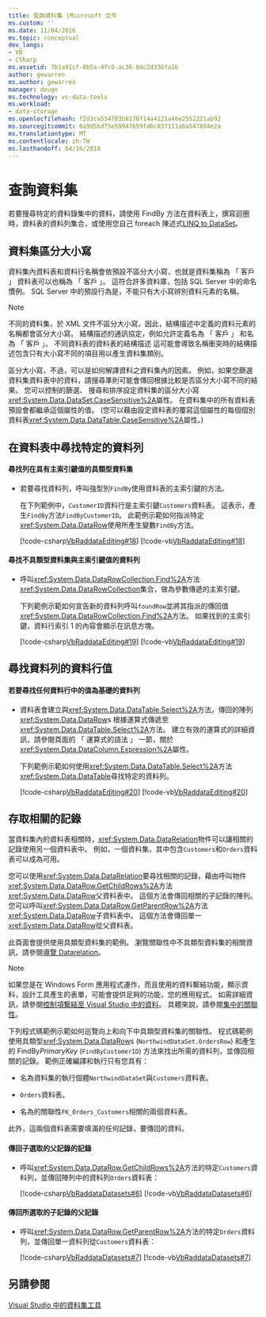 ```yaml
---
title: 查詢資料集 |Microsoft 文件
ms.custom: ''
ms.date: 11/04/2016
ms.topic: conceptual
dev_langs:
- VB
- CSharp
ms.assetid: 7b1a91cf-8b5a-4fc0-ac36-0dc2d336fa1b
author: gewarren
ms.author: gewarren
manager: douge
ms.technology: vs-data-tools
ms.workload:
- data-storage
ms.openlocfilehash: f2d3ca534783b8178f14a4121a46e2552221ab92
ms.sourcegitcommit: 6a9d5bd75e50947659fd6c837111a6a547884e2a
ms.translationtype: MT
ms.contentlocale: zh-TW
ms.lasthandoff: 04/16/2018
---
```

# <a name="query-datasets"></a>查詢資料集
若要搜尋特定的資料錄集中的資料，請使用 FindBy 方法在資料表上，撰寫迴圈時，資料表的資料列集合，或使用您自己 foreach 陳述式[LINQ to DataSet](/dotnet/framework/data/adonet/linq-to-dataset)。  
  
## <a name="dataset-case-sensitivity"></a>資料集區分大小寫  
資料集內資料表和資料行名稱會依預設不區分大小寫，也就是資料集稱為 「 客戶 」 資料表可以也稱為 「 客戶 」。 這符合許多資料庫，包括 SQL Server 中的命名慣例。 SQL Server 中的預設行為是，不能只有大小寫辨別資料元素的名稱。  
  
> [!NOTE]
>  不同的資料集，於 XML 文件不區分大小寫，因此，結構描述中定義的資料元素的名稱都會區分大小寫。 結構描述的通訊協定，例如允許定義名為 「 客戶 」 和名為 「 客戶 」。 不同資料表的資料表的結構描述 這可能會導致名稱衝突時的結構描述包含只有大小寫不同的項目用以產生資料集類別。  
  
區分大小寫，不過，可以是如何解譯資料之資料集內的因素。 例如，如果您篩選資料集資料表中的資料，請搜尋準則可能會傳回根據比較是否區分大小寫不同的結果。 您可以控制的篩選、 搜尋和排序設定資料集的區分大小寫<xref:System.Data.DataSet.CaseSensitive%2A>屬性。 在資料集中的所有資料表預設會都繼承這個屬性的值。 (您可以藉由設定資料表的覆寫這個屬性的每個個別資料表<xref:System.Data.DataTable.CaseSensitive%2A>屬性。)  
  
## <a name="locate-a-specific-row-in-a-data-table"></a>在資料表中尋找特定的資料列  
  
#### <a name="to-find-a-row-in-a-typed-dataset-with-a-primary-key-value"></a>尋找列在具有主索引鍵值的具類型資料集  
  
-   若要尋找資料列，呼叫強型別`FindBy`使用資料表的主索引鍵的方法。  
  
     在下列範例中，`CustomerID`資料行是主索引鍵`Customers`資料表。 這表示，產生`FindBy`方法`FindByCustomerID`。 此範例示範如何指派特定<xref:System.Data.DataRow>使用所產生變數`FindBy`方法。  
  
     [!code-csharp[VbRaddataEditing#18](../data-tools/codesnippet/CSharp/query-datasets_1.cs)]
     [!code-vb[VbRaddataEditing#18](../data-tools/codesnippet/VisualBasic/query-datasets_1.vb)]  
  
#### <a name="to-find-a-row-in-an-untyped-dataset-with-a-primary-key-value"></a>尋找不具類型資料集與主索引鍵值的資料列  
  
-   呼叫<xref:System.Data.DataRowCollection.Find%2A>方法<xref:System.Data.DataRowCollection>集合，做為參數傳遞的主索引鍵。  
  
     下列範例示範如何宣告新的資料列呼叫`foundRow`並將其指派的傳回值<xref:System.Data.DataRowCollection.Find%2A>方法。 如果找到的主索引鍵，資料行索引 1 的內容會顯示在訊息方塊。  
  
     [!code-csharp[VbRaddataEditing#19](../data-tools/codesnippet/CSharp/query-datasets_2.cs)]
     [!code-vb[VbRaddataEditing#19](../data-tools/codesnippet/VisualBasic/query-datasets_2.vb)]  
  
## <a name="find-rows-by-column-values"></a>尋找資料列的資料行值  
  
#### <a name="to-find-rows-based-on-the-values-in-any-column"></a>若要尋找任何資料行中的值為基礎的資料列  
  
-   資料表會建立與<xref:System.Data.DataTable.Select%2A>方法，傳回的陣列<xref:System.Data.DataRow>s 根據運算式傳遞至<xref:System.Data.DataTable.Select%2A>方法。 建立有效的運算式的詳細資訊，請參閱頁面的 「 運算式的語法 」 一節，關於<xref:System.Data.DataColumn.Expression%2A>屬性。  
  
     下列範例示範如何使用<xref:System.Data.DataTable.Select%2A>方法<xref:System.Data.DataTable>尋找特定的資料列。  
  
     [!code-csharp[VbRaddataEditing#20](../data-tools/codesnippet/CSharp/query-datasets_3.cs)]
     [!code-vb[VbRaddataEditing#20](../data-tools/codesnippet/VisualBasic/query-datasets_3.vb)]  
  
## <a name="access-related-records"></a>存取相關的記錄  
當資料集內的資料表相關時，<xref:System.Data.DataRelation>物件可以讓相關的記錄使用另一個資料表中。 例如，一個資料集，其中包含`Customers`和`Orders`資料表可以成為可用。  
  
您可以使用<xref:System.Data.DataRelation>要尋找相關的記錄，藉由呼叫物件<xref:System.Data.DataRow.GetChildRows%2A>方法<xref:System.Data.DataRow>父資料表中。 這個方法會傳回相關的子記錄的陣列。 您可以呼叫<xref:System.Data.DataRow.GetParentRow%2A>方法<xref:System.Data.DataRow>子資料表中。 這個方法會傳回單一<xref:System.Data.DataRow>從父資料表。  
  
此頁面會提供使用具類型資料集的範例。 瀏覽關聯性中不具類型資料集的相關資訊，請參閱[導覽 Datarelation](/dotnet/framework/data/adonet/dataset-datatable-dataview/navigating-datarelations)。  
  
> [!NOTE]
>  如果您是在 Windows Form 應用程式運作，而且使用的資料繫結功能，顯示資料，設計工具產生的表單，可能會提供足夠的功能，您的應用程式。 如需詳細資訊，請參閱[控制項繫結至 Visual Studio 中的資料](../data-tools/bind-controls-to-data-in-visual-studio.md)。 具體來說，請參閱[集中的關聯性](relationships-in-datasets.md)。  
  
下列程式碼範例示範如何巡覽向上和向下中具類型資料集的關聯性。 程式碼範例使用具類型<xref:System.Data.DataRow>s (`NorthwindDataSet.OrdersRow`) 和產生的 FindBy*PrimaryKey* (`FindByCustomerID`) 方法來找出所需的資料列，並傳回相關的記錄。 範例正確編譯和執行只有您具有：  
  
-   名為資料集的執行個體`NorthwindDataSet`與`Customers`資料表。  
  
-   `Orders`資料表。  
  
-   名為的關聯性`FK_Orders_Customers`相關的兩個資料表。  
  
此外，這兩個資料表需要填滿的任何記錄，要傳回的資料。  
  
#### <a name="to-return-the-child-records-of-a-selected-parent-record"></a>傳回子選取的父記錄的記錄  
  
-   呼叫<xref:System.Data.DataRow.GetChildRows%2A>方法的特定`Customers`資料列，並傳回陣列中的資料列`Orders`資料表：  
  
     [!code-csharp[VbRaddataDatasets#6](../data-tools/codesnippet/CSharp/query-datasets_4.cs)]
     [!code-vb[VbRaddataDatasets#6](../data-tools/codesnippet/VisualBasic/query-datasets_4.vb)]  
  
#### <a name="to-return-the-parent-record-of-a-selected-child-record"></a>傳回所選取的子記錄的父記錄  
  
-   呼叫<xref:System.Data.DataRow.GetParentRow%2A>方法的特定`Orders`資料列，並傳回單一資料列從`Customers`資料表：  
  
     [!code-csharp[VbRaddataDatasets#7](../data-tools/codesnippet/CSharp/query-datasets_5.cs)]
     [!code-vb[VbRaddataDatasets#7](../data-tools/codesnippet/VisualBasic/query-datasets_5.vb)]

## <a name="see-also"></a>另請參閱
[Visual Studio 中的資料集工具](../data-tools/dataset-tools-in-visual-studio.md)  